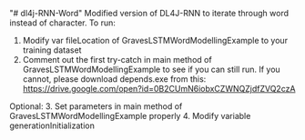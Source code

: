 "# dl4j-RNN-Word" 
Modified version of DL4J-RNN to iterate through word instead of character.
To run:
1. Modify var fileLocation of GravesLSTMWordModellingExample to your training dataset
2. Comment out the first try-catch in main method of GravesLSTMWordModellingExample to see if you can still run. 
If you cannot, please download depends.exe from this:
https://drive.google.com/open?id=0B2CUmN6iobxCZWNQZjdfZVQ2czA

Optional:
3. Set parameters in main method of GravesLSTMWordModellingExample properly
4. Modify variable generationInitialization
